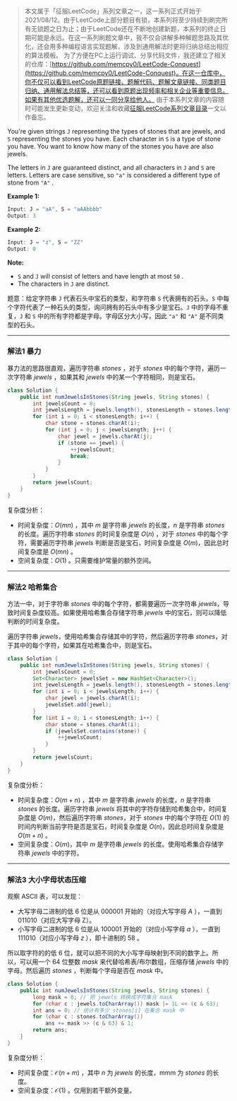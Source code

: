 > 本文属于「征服LeetCode」系列文章之一，这一系列正式开始于2021/08/12。由于LeetCode上部分题目有锁，本系列将至少持续到刷完所有无锁题之日为止；由于LeetCode还在不断地创建新题，本系列的终止日期可能是永远。在这一系列刷题文章中，我不仅会讲解多种解题思路及其优化，还会用多种编程语言实现题解，涉及到通用解法时更将归纳总结出相应的算法模板。
> <b></b>
> 为了方便在PC上运行调试、分享代码文件，我还建立了相关的仓库：[https://github.com/memcpy0/LeetCode-Conquest](https://github.com/memcpy0/LeetCode-Conquest)。在这一仓库中，你不仅可以看到LeetCode原题链接、题解代码、题解文章链接、同类题目归纳、通用解法总结等，还可以看到原题出现频率和相关企业等重要信息。如果有其他优选题解，还可以一同分享给他人。
> <b></b>
> 由于本系列文章的内容随时可能发生更新变动，欢迎关注和收藏[征服LeetCode系列文章目录](https://memcpy0.blog.csdn.net/article/details/119656559)一文以作备忘。

You're given strings `J` representing the types of stones that are jewels, and `S` representing the stones you have.  Each character in `S` is a type of stone you have.  You want to know how many of the stones you have are also jewels.

The letters in `J` are guaranteed distinct, and all characters in `J` and `S` are letters. Letters are case sensitive, so `"a"` is considered a different type of stone from `"A"` .

**Example 1:**
```swift
Input: J = "aA", S = "aAAbbbb"
Output: 3
```
**Example 2:**
```swift
Input: J = "z", S = "ZZ"
Output: 0
```

**Note:**
-  `S` and `J` will consist of letters and have length at most `50` .
- The characters in `J` are distinct.

题意：给定字符串 `J` 代表石头中宝石的类型，和字符串 `S` 代表拥有的石头。`S` 中每个字符代表了一种石头的类型，询问拥有的石头中有多少是宝石。`J` 中的字母不重复，`J` 和 `S` 中的所有字符都是字母。字母区分大小写，因此 `"a"` 和 `"A"` 是不同类型的石头。

---
### 解法1 暴力
暴力法的思路很直观，遍历字符串 $stones$ ，对于 $stones$ 中的每个字符，遍历一次字符串 $jewels$ ，如果其和 $\textit{jewels}$ 中的某一个字符相同，则是宝石。
```java
class Solution {
    public int numJewelsInStones(String jewels, String stones) {
        int jewelsCount = 0;
        int jewelsLength = jewels.length(), stonesLength = stones.length();
        for (int i = 0; i < stonesLength; i++) {
            char stone = stones.charAt(i);
            for (int j = 0; j < jewelsLength; j++) {
                char jewel = jewels.charAt(j);
                if (stone == jewel) {
                    ++jewelsCount;
                    break;
                }
            }
        }
        return jewelsCount;
    }
}
```
复杂度分析：
- 时间复杂度：$O(mn)$ ，其中 $m$ 是字符串 $jewels$ 的长度，$n$ 是字符串 $stones$ 的长度。遍历字符串 $stones$ 的时间复杂度是 $O(n)$ ，对于 $stones$ 中的每个字符，需要遍历字符串 $jewels$ 判断是否是宝石，时间复杂度是 $O(m)$，因此总时间复杂度是 $O(mn)$ 。
- 空间复杂度：$O(1)$ 。只需要维护常量的额外空间。

---
### 解法2 哈希集合
方法一中，对于字符串 $stones$ 中的每个字符，都需要遍历一次字符串 $jewels$，导致时间复杂度较高。如果使用哈希集合存储字符串 $jewels$ 中的宝石，则可以降低判断的时间复杂度。

遍历字符串 $jewels$，使用哈希集合存储其中的字符，然后遍历字符串 $stones$，对于其中的每个字符，如果其在哈希集合中，则是宝石。
```java
class Solution {
    public int numJewelsInStones(String jewels, String stones) {
        int jewelsCount = 0;
        Set<Character> jewelsSet = new HashSet<Character>();
        int jewelsLength = jewels.length(), stonesLength = stones.length();
        for (int i = 0; i < jewelsLength; i++) {
            char jewel = jewels.charAt(i);
            jewelsSet.add(jewel);
        }
        for (int i = 0; i < stonesLength; i++) {
            char stone = stones.charAt(i);
            if (jewelsSet.contains(stone)) {
                ++jewelsCount;
            }
        }
        return jewelsCount;
    }
}
```
复杂度分析：
- 时间复杂度：$O(m+n)$ ，其中 $m$ 是字符串 $jewels$ 的长度，$n$ 是字符串 $stones$ 的长度。遍历字符串 $jewels$ 将其中的字符存储到哈希集合中，时间复杂度是 $O(m)$，然后遍历字符串 $stones$，对于 $stones$ 中的每个字符在 $O(1)$ 的时间内判断当前字符是否是宝石，时间复杂度是 $O(n)$，因此总时间复杂度是 $O(m+n)$ 。
- 空间复杂度：$O(m)$，其中 $m$ 是字符串 $jewels$ 的长度。使用哈希集合存储字符串 $jewels$ 中的字符。

---
### 解法3 大小字母状态压缩
观察 ASCII 表，可以发现：
- 大写字母二进制的低 $6$ 位是从 $000 001$ 开始的（对应大写字母 $A$ ），一直到 $011010$（对应大写字母 Z）。
- 小写字母二进制的低 $6$ 位是从 $100001$ 开始的（对应小写字母 $a$ ），一直到 $111010$（对应小写字母 $z$ ），即十进制的 $58$ 。

所以取字符的的低 $6$ 位，就可以把不同的大小写字母映射到不同的数字上。所以，可以用一个 $64$ 位整数 $\textit{mask}$ 来代替哈希表/布尔数组，压缩存储 $jewels$ 中的字母。然后遍历 $stones$ ，判断每个字母是否在 $\textit{mask}$ 中。
```java
class Solution {
    public int numJewelsInStones(String jewels, String stones) {
        long mask = 0; // 把 jewels 转换成字符集合 mask
        for (char c : jewels.toCharArray()) mask |= 1L << (c & 63);
        int ans = 0; // 统计有多少 stones[i] 在集合 mask 中
        for (char c : stones.toCharArray())
            ans += mask >> (c & 63) & 1;
        return ans;
    }
}
```
复杂度分析：
- 时间复杂度：$\mathcal{O}(n+m)$ ，其中 $n$ 为 $jewels$ 的长度，mmm 为 $stones$ 的长度。
- 空间复杂度：$\mathcal{O}(1)$ 。仅用到若干额外变量。
